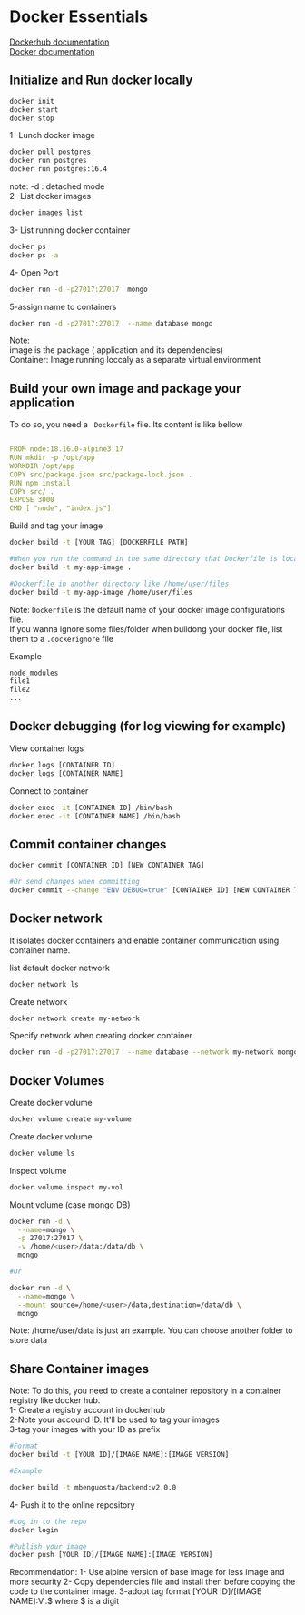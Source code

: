 # Docker Essentials
[Dockerhub documentation ](https://hub.docker.com/) <br>
[Docker documentation ](https://docs.docker.com/reference/cli/docker/container/)

## Initialize and Run docker locally
```sh
docker init
docker start
docker stop
```
1- Lunch docker image
```sh
docker pull postgres
docker run postgres
docker run postgres:16.4
```
note: -d :  detached mode <br>
2- List docker images
```sh
docker images list
```

3- List running docker container
```sh
docker ps
docker ps -a
```
4- Open Port 
```sh
docker run -d -p27017:27017  mongo
```
5-assign name to containers
```sh
docker run -d -p27017:27017  --name database mongo
```
Note: <br>
image is the  package ( application and its dependencies)<br>
Container: Image running loccaly as a separate virtual environment<br>

## Build your own image and package your application

To do so, you need a ``` Dockerfile``` file. Its content is like bellow

```yaml

FROM node:18.16.0-alpine3.17
RUN mkdir -p /opt/app
WORKDIR /opt/app
COPY src/package.json src/package-lock.json .
RUN npm install
COPY src/ .
EXPOSE 3000
CMD [ "node", "index.js"]

```
Build and tag your image

```sh
docker build -t [YOUR TAG] [DOCKERFILE PATH]

#When you run the command in the same directory that Dockerfile is located
docker build -t my-app-image .

#Dockerfile in another directory like /home/user/files
docker build -t my-app-image /home/user/files
```
Note: ``` Dockerfile ``` is the default name of your docker image configurations file.<br>
If you wanna ignore some files/folder when buildong your docker file, list them to a ``` .dockerignore ``` file<br>

Example
```sh
node_modules
file1
file2
...
```

## Docker debugging (for log viewing for example)

View container logs 
```sh
docker logs [CONTAINER ID]
docker logs [CONTAINER NAME]
```
Connect to container
```sh
docker exec -it [CONTAINER ID] /bin/bash
docker exec -it [CONTAINER NAME] /bin/bash
```
## Commit container changes
```sh
docker commit [CONTAINER ID] [NEW CONTAINER TAG]

#Or send changes when committing
docker commit --change "ENV DEBUG=true" [CONTAINER ID] [NEW CONTAINER TAG]

```
## Docker network

It isolates docker containers and enable container communication using container name.<br>

list default docker network<br>
```sh
docker network ls
```
Create network
```sh
docker network create my-network
```
Specify network when creating docker container
```sh
docker run -d -p27017:27017  --name database --network my-network mongo
```
## Docker Volumes

Create docker volume
```sh
docker volume create my-volume
```
Create docker volume
```sh
docker volume ls
```

Inspect volume
```sh
docker volume inspect my-vol
```

Mount volume (case mongo DB)
```sh
docker run -d \
  --name=mongo \
  -p 27017:27017 \
  -v /home/<user>/data:/data/db \
  mongo

#Or

docker run -d \
  --name=mongo \
  --mount source=/home/<user>/data,destination=/data/db \
  mongo
```
Note: /home/user/data is just an example. You can choose another folder to store data<br>


## Share Container images
Note: To do this, you need to create a container repository in a container registry like docker hub.<br>
1- Create a registry account in dockerhub<br>
2-Note your accound ID. It'll be used to tag your images<br>
3-tag your images with your ID as prefix<br>
```sh
#Format
docker build -t [YOUR ID]/[IMAGE NAME]:[IMAGE VERSION]

#Example

docker build -t mbenguosta/backend:v2.0.0
```
4- Push it to the online repository

```sh
#Log in to the repo
docker login

#Publish your image
docker push [YOUR ID]/[IMAGE NAME]:[IMAGE VERSION]
```


Recommendation: 
1- Use alpine version of base image for less image and more security
2- Copy dependencies file and install then before copying the code to the container image.
3-adopt tag format [YOUR ID]/[IMAGE NAME]:V$.$.$ where $ is a digit 